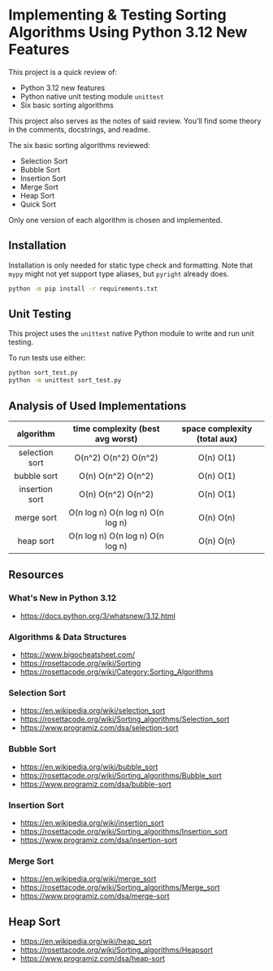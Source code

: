 # Implementing & Testing Sorting Algorithms Using Python 3.12 New Features

This project is a quick review of:
  * Python 3.12 new features
  * Python native unit testing module `unittest`
  * Six basic sorting algorithms

This project also serves as the notes of said review. You'll find some theory in the
comments, docstrings, and readme.

The six basic sorting algorithms reviewed:
  * Selection Sort
  * Bubble Sort
  * Insertion Sort
  * Merge Sort
  * Heap Sort
  * Quick Sort

Only one version of each algorithm is chosen and implemented.

## Installation

Installation is only needed for static type check and formatting. Note that
`mypy` might not yet support type aliases, but `pyright` already does.

```bash
python -m pip install -r requirements.txt
```

## Unit Testing

This project uses the `unittest` native Python module to write and run unit testing.

To run tests use either:

```bash
python sort_test.py
python -m unittest sort_test.py
```

## Analysis of Used Implementations

| algorithm      | time complexity (best avg worst) | space complexity (total aux) |
| :---:          | :---:                            | :---:                        |
| selection sort | O(n^2) O(n^2) O(n^2)             | O(n) O(1)                    |
| bubble sort    | O(n) O(n^2) O(n^2)               | O(n) O(1)                    |
| insertion sort | O(n) O(n^2) O(n^2)               | O(n) O(1)                    |
| merge sort     | O(n log n) O(n log n) O(n log n) | O(n) O(n)                    |
| heap sort      | O(n log n) O(n log n) O(n log n) | O(n) O(n)                    |

## Resources

### What's New in Python 3.12

  * https://docs.python.org/3/whatsnew/3.12.html

### Algorithms & Data Structures

  * https://www.bigocheatsheet.com/
  * https://rosettacode.org/wiki/Sorting
  * https://rosettacode.org/wiki/Category:Sorting_Algorithms

### Selection Sort

  * https://en.wikipedia.org/wiki/selection_sort
  * https://rosettacode.org/wiki/Sorting_algorithms/Selection_sort
  * https://www.programiz.com/dsa/selection-sort

### Bubble Sort

  * https://en.wikipedia.org/wiki/bubble_sort
  * https://rosettacode.org/wiki/Sorting_algorithms/Bubble_sort
  * https://www.programiz.com/dsa/bubble-sort

### Insertion Sort

  * https://en.wikipedia.org/wiki/insertion_sort
  * https://rosettacode.org/wiki/Sorting_algorithms/Insertion_sort
  * https://www.programiz.com/dsa/insertion-sort

### Merge Sort

  * https://en.wikipedia.org/wiki/merge_sort
  * https://rosettacode.org/wiki/Sorting_algorithms/Merge_sort
  * https://www.programiz.com/dsa/merge-sort

## Heap Sort

  * https://en.wikipedia.org/wiki/heap_sort
  * https://rosettacode.org/wiki/Sorting_algorithms/Heapsort
  * https://www.programiz.com/dsa/heap-sort
